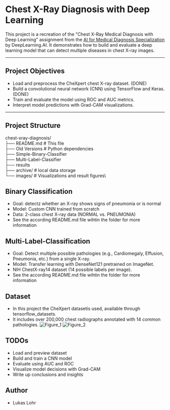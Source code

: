 # Chest X-Ray Diagnosis with Deep Learning

This project is a recreation of the "Chest X-Ray Medical Diagnosis with Deep Learning" assignment from the [AI for Medical Diagnosis Specialization](https://www.coursera.org/specializations/ai-for-medicine) by DeepLearning.AI. It demonstrates how to build and evaluate a deep learning model that can detect multiple diseases in chest X-ray images.

---

## Project Objectives

- Load and preprocess the CheXpert chest X-ray dataset. (DONE)
- Build a convolutional neural network (CNN) using TensorFlow and Keras. (DONE)
- Train and evaluate the model using ROC and AUC metrics.
- Interpret model predictions with Grad-CAM visualizations.

---

## Project Structure

chest-xray-diagnosis/\
├── README.md # This file\
├── Old Versions # Python dependencies\
├── Simple-Binary-Classifier \
├── Multi-Label-Classifier \
├── results \
├── archive/ # local data storage\
└── images/ # Visualizations and result figures\


## Binary Classification

- Goal: detectz whether an X-ray shows signs of pneumonia or is normal
- Model: Custom CNN trained from scratch
- Data: 2-class chest X-ray data (NORMAL vs. PNEUMONIA)
- See the according README.md file wihtin the folder for more information

## Multi-Label-Classification

- Goal: Detect multiple possible pathologies (e.g., Cardiomegaly, Effusion, Pneumonia, etc.) from a single X-ray.
- Model: Transfer learning with DenseNet121 pretrained on ImageNet.
- NIH ChestX-ray14 dataset (14 possible labels per image).
- See the according README.md file wihtin the folder for more information

## Dataset

- In this project the CheXpert datasetis used, available through tensorflow_datasets.
- It includes over 200,000 chest radiographs annotated with 14 common pathologies.
![Figure_1](https://github.com/user-attachments/assets/4f639c98-4c35-4093-baf1-616e6f3456a2)
![Figure_2](https://github.com/user-attachments/assets/b0243789-ece0-495f-b29c-024627691e41)
## TODOs

- Load and preview dataset
- Build and train a CNN model
- Evaluate using AUC and ROC
- Visualize model decisions with Grad-CAM
- Write up conclusions and insights

## Author

- Lukas Lohr

